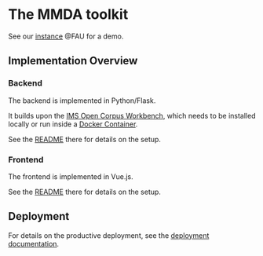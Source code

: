# The MMDA toolkit

See our [instance](https://corpora.linguistik.uni-erlangen.de/mmda) @FAU for a demo.

## Implementation Overview

### Backend

The backend is implemented in Python/Flask.

It builds upon the [IMS Open Corpus Workbench](http://cwb.sourceforge.net/), which needs to be installed locally or run inside a [Docker Container](mmda-backend/Dockerfile).

See the [README](mmda-backend/README.md) there for details on the setup.

### Frontend

The frontend is implemented in Vue.js.

See the [README](mmda-frontend/README.md) there for details on the setup.

## Deployment

For details on the productive deployment, see the [deployment documentation](deployment/README.md).
